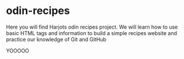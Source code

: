 # odin-recipes
Here you will find Harjots odin recipes project. 
We will learn how to use basic HTML tags and information to build a simple recipes website and practice our knowledge of Git and GitHub

YOOOOO